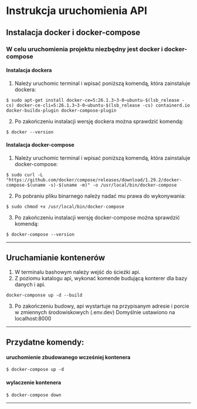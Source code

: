 # Instrukcja uruchomienia API

## Instalacja docker i docker-compose
### W celu uruchomienia projektu niezbędny jest docker i docker-compose
#### Instalacja dockera 

1. Należy uruchomic terminal i wpisać poniższą komendą, która zainstaluje dockera:

```
$ sudo apt-get install docker-ce=5:26.1.3~3-0~ubuntu-$(lsb_release -cs) docker-ce-cli=5:26.1.3~3-0~ubuntu-$(lsb_release -cs) containerd.io docker-buildx-plugin docker-compose-plugin
```

2. Po zakończeniu instalacji  wersję dockera można sprawdzić komendą:

```
$ docker --version
```

#### Instalacja docker-compose 

1. Należy uruchomic terminal i wpisać poniższą komendą, która zainstaluje docker-compose:

```
$ sudo curl -L "https://github.com/docker/compose/releases/download/1.29.2/docker-compose-$(uname -s)-$(uname -m)" -o /usr/local/bin/docker-compose
```

2. Po pobraniu pliku binarnego należy nadać mu prawa do wykonywania:

```
$ sudo chmod +x /usr/local/bin/docker-compose
```

3. Po zakończeniu instalacji  wersję docker-compose można sprawdzić komendą:

```
$ docker-compose --version
```

----------------------------------------------
## Uruchamianie kontenerów

1. W terminalu bashowym należy wejść do ścieżki api.
2. Z poziomu katalogu api, wykonać komende budującą konterer dla bazy danych i api.

```
docker-componse up -d --build
```
3. Po zakończeniu budowy, api wystartuje na przypisanym adresie i porcie 
w zmiennych środowiskowych (.env.dev)
Domyślnie ustawiono na localhost:8000

______________________________________________

## Przydatne komendy:

#### uruchomienie zbudowanego wcześniej kontenera
```
$ docker-compose up -d
```
#### wylaczenie kontenera
```
$ docker-compose down
```
______________________________________________

